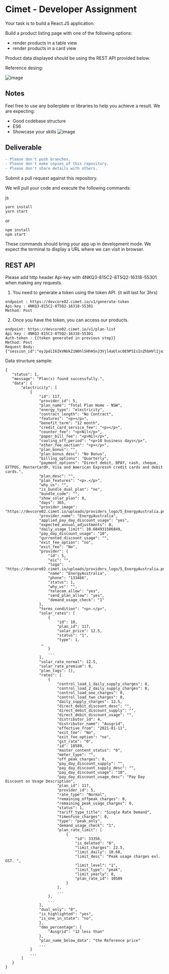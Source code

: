 # Cimet - Developer Assignment

Your task is to build a React.JS application.

Build a product listing page with one of the following options:
- render products in a table view
- render products in a card view

Product data displayed should be using the REST API provided below.

Reference desing:

![image](https://user-images.githubusercontent.com/107451003/173731342-13987f80-ac0d-4bfd-bfb6-e6fd1b510dd8.png)

 
## Notes
 
Feel free to use any boilerplate or libraries to help you achieve a result.
We are expecting:
- Good codebase structure
- ES6
- Showcase your skills ![image](https://img.shields.io/static/v1?label=&message=wow&color=green)
 
## Deliverable

``` diff 
- Please don't push branches.
- Please don't make copies of this repository.
- Please don't share details with others.
```

Submit a pull request against this repository. 
 
We will pull your code and execute the following commands:
 
js
```
yarn install
yarn start
```
 
or
 
```
npm install
npm start
```
 
These commands should bring your app up in development mode. We expect the terminal to display a URL where we can visit in browser.
 
## REST API
 
Please add http header Api-key with 4NKQ3-815C2-8T5Q2-16318-55301 when making any requests.
1. You need to generate a token using the token API. (it will last for 3hrs) 
```
endpoint : https://devcore02.cimet.io/v1/generate-token
Api-key : 4NKQ3-815C2-8T5Q2-16318-55301
Method: Post
```

2. Once you have the token, you can access our products.
 ```
endpoint: https://devcore02.cimet.io/v1/plan-list
Api-key : 4NKQ3-815C2-8T5Q2-16318-55301
Auth-token : {{token generated in previous step}}
Method: Post
Request Body: {"session_id":"eyJpdiI6IkVNUkZ1N0hlSHhHSnJ3Vjl4aUlxc0E9PSIsInZhbHVlIjoieFlxa1wvVDYxQWl5U2pxMDFcL0R6ZVVvdEN6Mkk0R29TRDN3ZnN0U3VGcER0cEFMa2NVb0xNcDJudjlRTHRUbGJkIiwibWFjIjoiMTE0MmU0MGE5YmJhMzY4Nzc4MDExNmZkNTI1MjZhMGE3OTQyMDZmOTc1MTVmZDM1Mzc3ZmJmNjhmMzllOGYxYSJ9"}
 ```
    

Data structure sample:
```
{
   "status": 1,
   "message": "Plan(s) found successfully.",
   "data": {
       "electricity": [
           {
               "id": 117,
               "provider_id": 5,
               "plan_name": "Total Plan Home - NSW",
               "energy_type": "electricity",
               "contract_length": "No Contract",
               "features": "<p></p>",
               "benefit_term": "12 month",
               "credit_card_service_fee": "<p></p>",
               "counter_fee": "<p>Nil</p>",
               "paper_bill_fee": "<p>Nil</p>",
               "cooling_off_period": "<p>10 business days</p>",
               "other_fee_section": "<p></p>",
               "plan_bonus": "",
               "plan_bonus_desc": "No Bonus",
               "billing_options": "Quarterly",
               "payment_options": "Direct debit, BPAY, cash, cheque, EFTPOS, MasterCard®, Visa and American Express® credit cards and debit cards.",
               "plan_desc": "",
               "plan_features": "<p>.</p>",
               "why_us": "",
               "is_bundle_dual_plan": "no",
               "bundle_code": "",
               "show_solar_plan": 0,
               "days": 365,
               "provider_image": "https://devcore02.cimet.io/uploads/providers_logo/5_EnergyAustralia.png",
               "provider_name": "EnergyAustralia",
               "applied_pay_day_discount_usage": "yes",
               "expected_annual_adjustments": 0,
               "daily_usage_limit": 10.684931506849,
               "pay_day_discount_usage": "10",
               "gurrented_discount_usage": "",
               "exit_fee_option": "no",
               "exit_fee": "No",
               "provider": {
                   "id": 5,
                   "eic": "",
                   "logo": "https://devcore02.cimet.io/uploads/providers_logo/5_EnergyAustralia.png",
                   "name": "EnergyAustralia",
                   "phone": "133466",
                   "status": 1,
                   "why_us": "",
                   "telecom_allow": "yes",
                   "send_plan_allow": "yes",
                   "demand_usage_check": "1"
               },
               "terms_condition": "<p>.</p>",
               "solar_rates": [
                   {
                       "id": 10,
                       "plan_id": 117,
                       "solar_price": 12.5,
                       "status": "1",
                       "type": 1,
				…
                   }
                   ...
               ],
               "solar_rate_normal": 12.5,
               "solar_rate_premium": 0,
               "plan_tags": [],
               "rates": [
                   {
                       "control_load_1_daily_supply_charges": 0,
                       "control_load_2_daily_supply_charges": 0,
                       "control_load_one_charges": 0,
                       "control_load_two_charges": 0,
                       "daily_supply_charges": 12.5,
                       "direct_debit_discount_desc": "",
                       "direct_debit_discount_supply": "",
                       "direct_debit_discount_usage": "",
                       "distributor_id": 4,
                       "distributor_name": "Ausgrid",
                       "effective_from": "2021-01-11",
                       "exit_fee": "No",
                       "exit_fee_option": "no",
                       "gst_rate": "0",
                       "id": 10589,
                       "master_content_status": "0",
                       "meter_type": "",
                       "off_peak_charges": 0,
                       "pay_day_discount_supply": "",
                       "pay_day_discount_supply_desc": "",
                       "pay_day_discount_usage": "10",
                       "pay_day_discount_usage_desc": "Pay Day Discount on Usage Description",
                       "plan_id": 117,
                       "provider_id": 5,
                       "rate_type": "Normal",
                       "remaining_offpeak_charges": 0,
                       "remaining_peak_usage_charges": 0,
                       "status": 1,
                       "tariff_type_title": "Single Rate Demand",
                       "timeofuse_charges": 0,
                       "type": "peak_only",
                       "demand_usage_check": "1",
                       "plan_rate_limit": [
                           {
                               "id": 33356,
                               "is_deleted": "0",
                               "limit_charges": 22.5,
                               "limit_daily": 10.68,
                               "limit_desc": "Peak usage charges exl. GST. ",
                               "limit_level": "1",
                               "limit_type": "peak",
                               "limit_yearly": 0,
                               "plan_rate_id": 10589
                           }
                       ],
                       ...
                   },
                   ...
               ],
               "dual_only": "0",
               "is_highlighted": "yes",
               "is_one_in_state": "no",
               },
               "dmo_percentage": {
                   "Ausgrid": "12 less than"
               },
               "plan_name_below_data": "the Reference price"
               ...
           }
           ...
       ]
   }
}
```
